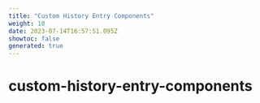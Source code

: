 ```yaml
---
title: "Custom History Entry Components"
weight: 10
date: 2023-07-14T16:57:51.095Z
showtoc: false
generated: true
---
```

<!-- This file was generated from the Vendure source. Do not modify. Instead, re-run the "docs:build" script -->


# custom-history-entry-components